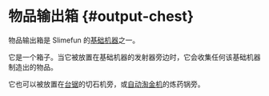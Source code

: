 # 物品输出箱 {#output-chest}

物品输出箱是 Slimefun 的[基础机器](/Basic-Machines)之一。

它是一个箱子。当它被放置在基础机器的发射器旁边时，它会收集任何该基础机器制造出的物品。

它也可以被放置在[台锯](/Table-Saw)的切石机旁，或[自动淘金机](/Automated-Panning-Machine)的炼药锅旁。
